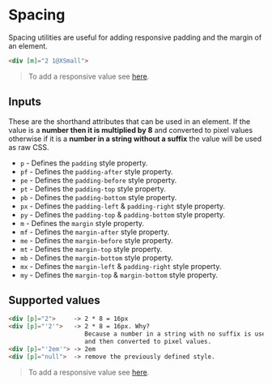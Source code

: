 # Spacing

Spacing utilities are useful for adding responsive padding and the margin of an element.

```html
<div [m]="2 1@XSmall">
```

> To add a responsive value see [here](/styles/inline-media-query).

## Inputs

These are the shorthand attributes that can be used in an element. If the value is a **number then it is multiplied by 8** and converted to pixel values ​​otherwise if it is a **number in a string without a suffix** the value will be used as raw CSS.

* `p` - Defines the `padding` style property.
* `pf` - Defines the `padding-after` style property.
* `pe` - Defines the `padding-before` style property.
* `pt` - Defines the `padding-top` style property.
* `pb` - Defines the `padding-bottom` style property.
* `px` - Defines the `padding-left` & `padding-right` style property.
* `py` - Defines the `padding-top` & `padding-bottom` style property.
* `m` - Defines the `margin` style property.
* `mf` - Defines the `margin-after` style property.
* `me` - Defines the `margin-before` style property.
* `mt` - Defines the `margin-top` style property.
* `mb` - Defines the `margin-bottom` style property.
* `mx` - Defines the `margin-left` & `padding-right` style property.
* `my` - Defines the `margin-top` & `margin-bottom` style property.

## Supported values

```html
<div [p]="2">     -> 2 * 8 = 16px
<div [p]="'2'">   -> 2 * 8 = 16px. Why?
                     Because a number in a string with no suffix is ​​used as a number
                     and then converted to pixel values.
<div [p]="'2em'"> -> 2em
<div [p]="null">  -> remove the previously defined style.
```

> To add a responsive value see [here](/styles/inline-media-query).
